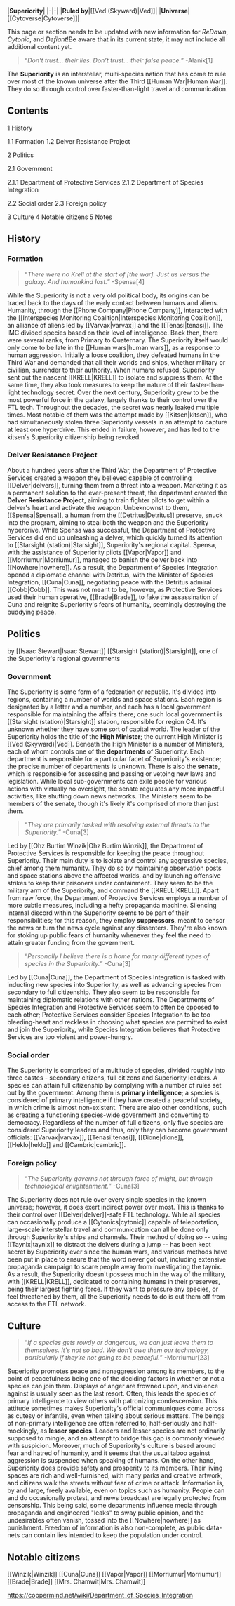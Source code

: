 |**Superiority**|
|-|-|
|**Ruled by**|[[Ved (Skyward)\|Ved]]|
|**Universe**|[[Cytoverse\|Cytoverse]]|

This page or section needs to be updated with new information for *ReDawn*, *Cytonic*, and *Defiant*!Be aware that in its current state, it may not include all additional content yet.

>“*Don't trust… their lies. Don’t trust… their false peace.*”
\-Alanik[1]


The **Superiority** is an interstellar, multi-species nation that has come to rule over most of the known universe after the Third [[Human War\|Human War]]. They do so through control over faster-than-light travel and communication.

## Contents

1 History

1.1 Formation
1.2 Delver Resistance Project


2 Politics

2.1 Government

2.1.1 Department of Protective Services
2.1.2 Department of Species Integration


2.2 Social order
2.3 Foreign policy


3 Culture
4 Notable citizens
5 Notes


## History
### Formation
>“*There were no Krell at the start of [the war]. Just us versus the galaxy. And humankind lost.*”
\-Spensa[4]


While the Superiority is not a very old political body, its origins can be traced back to the days of the early contact between humans and aliens. Humanity, through the [[Phone Company\|Phone Company]], interacted with the [[Interspecies Monitoring Coalition\|Interspecies Monitoring Coalition]], an alliance of aliens led by [[Varvax\|varvax]] and the [[Tenasi\|tenasi]]. The IMC divided species based on their level of intelligence. Back then, there were several ranks, from Primary to Quaternary.
The Superiority itself would only come to be late in the [[Human wars\|human wars]], as a response to human aggression. Initially a loose coalition, they defeated humans in the Third War and demanded that all their worlds and ships, whether military or civillian, surrender to their authority. When humans refused, Superiority sent out the nascent [[KRELL\|KRELL]] to isolate and suppress them. At the same time, they also took measures to keep the nature of their faster-than-light technology secret.
Over the next century, Superiority grew to be the most powerful force in the galaxy, largely thanks to their control over the FTL tech. Throughout the decades, the secret was nearly leaked multiple times. Most notable of them was the attempt made by [[Kitsen\|kitsen]], who had simultaneously stolen three Superiority vessels in an attempt to capture at least one hyperdrive. This ended in failure, however, and has led to the kitsen's Superiority citizenship being revoked.

### Delver Resistance Project
About a hundred years after the Third War, the Department of Protective Services created a weapon they believed capable of controlling [[Delver\|delvers]], turning them from a threat into a weapon. Marketing it as a permanent solution to the ever-present threat, the department created the **Delver Resistance Project**, aiming to train fighter pilots to get within a delver's heart and activate the weapon. Unbeknownst to them, [[Spensa\|Spensa]], a human from the [[Detritus\|Detritus]] preserve, snuck into the program, aiming to steal both the weapon and the Superiority hyperdrive.
While Spensa was successful, the Department of Protective Services did end up unleashing a delver, which quickly turned its attention to [[Starsight (station)\|Starsight]], Superiority's regional capital. Spensa, with the assistance of Superiority pilots [[Vapor\|Vapor]] and [[Morriumur\|Morriumur]], managed to banish the delver back into [[Nowhere\|nowhere]]. As a result, the Department of Species Integration opened a diplomatic channel with Detritus, with the Minister of Species Integration, [[Cuna\|Cuna]], negotiating peace with the Detritus admiral [[Cobb\|Cobb]].
This was not meant to be, however, as Protective Services used their human operative, [[Brade\|Brade]], to fake the assassination of Cuna and reignite Superiority's fears of humanity, seemingly destroying the buddying peace.

## Politics
 by [[Isaac Stewart\|Isaac Stewart]] [[Starsight (station)\|Starsight]], one of the Superiority's regional governments
### Government
The Superiority is some form of a federation or republic. It's divided into regions, containing a number of worlds and space stations. Each region is designated by a letter and a number, and each has a local government responsible for maintaining the affairs there; one such local government is [[Starsight (station)\|Starsight]] station, responsible for region C4. It's unknown whether they have some sort of capital world.
The leader of the Superiority holds the title of the **High Minister**; the current High Minister is [[Ved (Skyward)\|Ved]]. Beneath the High Minister is a number of Ministers, each of whom controls one of the **departments** of Superiority. Each department is responsible for a particular facet of Superiority's existence; the precise number of departments is unknown. There is also the **senate**, which is responsible for assessing and passing or vetoing new laws and legislation. While local sub-governments can exile people for various actions with virtually no oversight, the senate regulates any more impactful activities, like shutting down news networks. The Ministers seem to be members of the senate, though it's likely it's comprised of more than just them.


>“*They are primarily tasked with resolving external threats to the Superiority.*”
\-Cuna[3]


Led by [[Ohz Burtim Winzik\|Ohz Burtim Winzik]], the Department of Protective Services is responsible for keeping the peace throughout Superiority. Their main duty is to isolate and control any aggressive species, chief among them humanity. They do so by maintaining observation posts and space stations above the affected worlds, and by launching offensive strikes to keep their prisoners under containment. They seem to be the military arm of the Superiority, and command the [[KRELL\|KRELL]].
Apart from raw force, the Department of Protective Services employs a number of more subtle measures, including a hefty propaganda machine. Silencing internal discord within the Superiority seems to be part of their responsibilities; for this reason, they employ **suppressors**, meant to censor the news or turn the news cycle against any dissenters. They're also known for stoking up public fears of humanity whenever they feel the need to attain greater funding from the government.


>“*Personally I believe there is a home for many different types of species in the Superiority.*”
\-Cuna[3]


Led by [[Cuna\|Cuna]], the Department of Species Integration is tasked with inducting new species into Superiority, as well as advancing species from secondary to full citizenship. They also seem to be responsible for maintaining diplomatic relations with other nations.
The Departments of Species Integration and Protective Services seem to often be opposed to each other; Protective Services consider Species Integration to be too bleeding-heart and reckless in choosing what species are permitted to exist and join the Superiority, while Species Integration believes that Protective Services are too violent and power-hungry.

### Social order
The Superiority is comprised of a multitude of species, divided roughly into three castes - secondary citizens, full citizens and Superiority leaders. A species can attain full citizenship by complying with a number of rules set out by the government. Among them is **primary intelligence**; a species is considered of primary intelligence if they have created a peaceful society, in which crime is almost non-existent. There are also other conditions, such as creating a functioning species-wide government and converting to democracy.
Regardless of the number of full citizens, only five species are considered Superiority leaders and thus, only they can become government officials: [[Varvax\|varvax]], [[Tenasi\|tenasi]], [[Dione\|dione]], [[Heklo\|heklo]] and [[Cambric\|cambric]].

### Foreign policy
>“*The Superiority governs not through force of might, but through technological enlightenment.*”
\-Cuna[3]


The Superiority does not rule over every single species in the known universe; however, it does exert indirect power over most. This is thanks to their control over [[Delver\|delver]]-safe FTL technology. While all species can occasionally produce a [[Cytonics\|cytonic]] capable of teleportation, large-scale interstellar travel and communication can all be done only through Superiority's ships and channels. Their method of doing so -- using [[Taynix\|taynix]] to distract the delvers during a jump -- has been kept secret by Superiority ever since the human wars, and various methods have been put in place to ensure that the word never got out, including extensive propaganda campaign to scare people away from investigating the taynix.
As a result, the Superiority doesn't possess much in the way of the military, with [[KRELL\|KRELL]], dedicated to containing humans in their preserves, being their largest fighting force. If they want to pressure any species, or feel threatened by them, all the Superiority needs to do is cut them off from access to the FTL network.

## Culture
>“*If a species gets rowdy or dangerous, we can just leave them to themselves. It's not so bad. We don’t owe them our technology, particularly if they’re not going to be peaceful.*”
\-Morriumur[23]


Superiority promotes peace and nonaggression among its members, to the point of peacefulness being one of the deciding factors in whether or not a species can join them. Displays of anger are frowned upon, and violence against is usually seen as the last resort. Often, this leads the species of primary intelligence to view others with patronizing condescension. This attitude sometimes makes Superiority's official communiques come across as cutesy or infantile, even when talking about serious matters.
The beings of non-primary intelligence are often referred to, half-seriously and half-mockingly, as **lesser species**. Leaders and lesser species are not ordinarily supposed to mingle, and an attempt to bridge this gap is commonly viewed with suspicion. Moreover, much of Superiority's culture is based around fear and hatred of humanity, and it seems that the usual taboo against aggression is suspended when speaking of humans.
On the other hand, Superiority does provide safety and prosperity to its members. Their living spaces are rich and well-furnished, with many parks and creative artwork, and citizens walk the streets without fear of crime or attack. Information is, by and large, freely available, even on topics such as humanity. People can and do occasionally protest, and news broadcast are legally protected from censorship. This being said, some departments influence media through propaganda and engineered "leaks" to sway public opinion, and the undesirables often vanish, tossed into the [[Nowhere\|nowhere]] as punishment. Freedom of information is also non-complete, as public data-nets can contain lies intended to keep the population under control.

## Notable citizens

[[Winzik\|Winzik]]
[[Cuna\|Cuna]]
[[Vapor\|Vapor]]
[[Morriumur\|Morriumur]]
[[Brade\|Brade]]
[[Mrs. Chamwit\|Mrs. Chamwit]]



https://coppermind.net/wiki/Department_of_Species_Integration